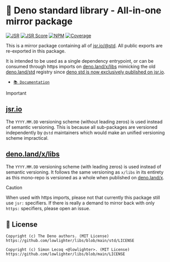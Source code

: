 # 🦕 Deno standard library - All-in-one mirror package

[![JSR](https://jsr.io/badges/@libs/std)](https://jsr.io/@libs/std) [![JSR Score](https://jsr.io/badges/@libs/std/score)](https://jsr.io/@libs/std)
[![NPM](https://img.shields.io/npm/v/@lowlighter%2Fstd?logo=npm&labelColor=cb0000&color=183e4e)](https://www.npmjs.com/package/@lowlighter/std) [![Coverage](https://libs-coverage.lecoq.io/std/badge.svg)](https://libs-coverage.lecoq.io/std)

This is a mirror package containing all of [jsr.io/@std](https://jsr.io/@std).
All public exports are re-exported in this package.

It is intended to be used as a single dependency entrypoint, or can be consumed through https imports on [deno.land/x/libs](https://deno.land/x/libs) mimicking the old [deno.land/std](https://deno.land/std) registry since [deno std is now exclusively published on jsr.io](https://deno.com/blog/std-on-jsr).

- [`📚 Documentation`](https://jsr.io/@libs/std/doc)

> [!IMPORTANT]
>
> ## [jsr.io](https://jsr.io)
>
> The `YYYY.MM.DD` versioning scheme (without leading zeros) is used instead of semantic versioning.
> This is because all sub-packages are versioned independently by `@std` maintainers which would make an unified versioning scheme impractical.
>
> ## [deno.land/x/libs](https://deno.land/x/libs)
>
> The `YYYY.MM.DD` versioning scheme (with leading zeros) is used instead of semantic versioning.
> It follows the same versioning as `x/libs` in its entirety as this mono-repo is versioned as a whole when published on [deno.land/x](https://deno.land/x/libs).

> [!CAUTION]
>
> When used with https imports, please not that currently this package still use `jsr:` specifiers.
> If there is really a demand to mirror back with only `https:` specifiers, please open an issue.

## 📜 License

```plaintext
Copyright (c) The Deno authors. (MIT License)
https://github.com/lowlighter/libs/blob/main/std/LICENSE

Copyright (c) Simon Lecoq <@lowlighter>. (MIT License)
https://github.com/lowlighter/libs/blob/main/LICENSE
```

